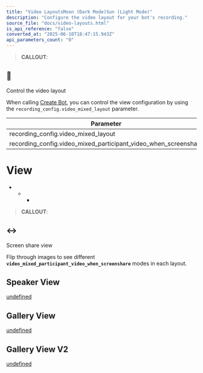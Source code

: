 ```yaml
---
title: "Video LayoutsMoon (Dark Mode)Sun (Light Mode)"
description: "Configure the video layout for your bot's recording."
source_file: "docs/video-layouts.html"
is_api_reference: "false"
converted_at: "2025-06-10T18:47:15.943Z"
api_parameters_count: "0"
---
```

> **CALLOUT**:

## 📘

Control the video layout

When calling [Create Bot](/reference/bot_create.md), you can control the view configuration by using the `recording_config.video_mixed_layout` parameter.

| Parameter | Values | Default |
| --- | --- | --- |
| recording_config.video_mixed_layout | speaker_viewgallery_viewgallery_view_v2audio_only | speaker_view |
| recording_config.video_mixed_participant_video_when_screenshare | overlapbesidehide | overlap |

# View

[](#view)
- * *

> **CALLOUT**:

## ↔️

Screen share view

Flip through images to see different **`video_mixed_participant_video_when_screenshare`** modes in each layout.

## Speaker View

[](#speaker-view)

<a target="\_self" href="https://pitch.com/embed/e54a16ec-879c-4114-a3d7-3d8a37b6d9e9" title="pitch.com">undefined</a>

## Gallery View

[](#gallery-view)

<a target="\_self" href="https://pitch.com/embed/b2a524a1-a403-4c48-8f6c-770394816682" title="pitch.com">undefined</a>

## Gallery View V2

[](#gallery-view-v2)

<a target="\_self" href="https://pitch.com/embed/49acc30b-bad2-404e-a28a-ca6db1b43276" title="pitch.com">undefined</a>
